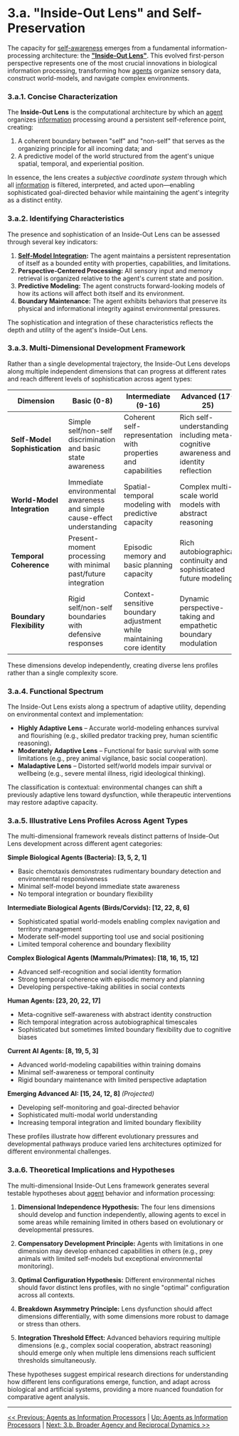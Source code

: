 # **3.a. "Inside-Out Lens" and Self-Preservation**

The capacity for [self-awareness](../glossary.md#self-awareness) emerges from a fundamental information-processing architecture: the **["Inside-Out Lens"](../glossary.md#inside-out-lens)**. This evolved first-person perspective represents one of the most crucial innovations in biological information processing, transforming how [agents](../glossary.md#agent) organize sensory data, construct world-models, and navigate complex environments.

### **3.a.1. Concise Characterization**

The **Inside-Out Lens** is the computational architecture by which an [agent](../glossary.md#agent) organizes [information](../glossary.md#information) processing around a persistent self-reference point, creating:

1. A coherent boundary between "self" and "non-self" that serves as the organizing principle for all incoming data; and
2. A predictive model of the world structured from the agent's unique spatial, temporal, and experiential position.

In essence, the lens creates a *subjective coordinate system* through which all [information](../glossary.md#information) is filtered, interpreted, and acted upon—enabling sophisticated goal-directed behavior while maintaining the agent's integrity as a distinct entity.

### **3.a.2. Identifying Characteristics**

The presence and sophistication of an Inside-Out Lens can be assessed through several key indicators:

1. **[Self-Model Integration](../glossary.md#self-awareness):** The agent maintains a persistent representation of itself as a bounded entity with properties, capabilities, and limitations.
2. **Perspective-Centered Processing:** All sensory input and memory retrieval is organized relative to the agent's current state and position.
3. **Predictive Modeling:** The agent constructs forward-looking models of how its actions will affect both itself and its environment.
4. **Boundary Maintenance:** The agent exhibits behaviors that preserve its physical and informational integrity against environmental pressures.

The sophistication and integration of these characteristics reflects the depth and utility of the agent's Inside-Out Lens.

### **3.a.3. Multi-Dimensional Development Framework**

Rather than a single developmental trajectory, the Inside-Out Lens develops along multiple independent dimensions that can progress at different rates and reach different levels of sophistication across agent types:

| Dimension | Basic (0-8) | Intermediate (9-16) | Advanced (17-25) |
|-----------|-------------|---------------------|------------------|
| **Self-Model Sophistication** | Simple self/non-self discrimination and basic state awareness | Coherent self-representation with properties and capabilities | Rich self-understanding including meta-cognitive awareness and identity reflection |
| **World-Model Integration** | Immediate environmental awareness and simple cause-effect understanding | Spatial-temporal modeling with predictive capacity | Complex multi-scale world models with abstract reasoning |
| **Temporal Coherence** | Present-moment processing with minimal past/future integration | Episodic memory and basic planning capacity | Rich autobiographical continuity and sophisticated future modeling |
| **Boundary Flexibility** | Rigid self/non-self boundaries with defensive responses | Context-sensitive boundary adjustment while maintaining core identity | Dynamic perspective-taking and empathetic boundary modulation |

These dimensions develop independently, creating diverse lens profiles rather than a single complexity score.

### **3.a.4. Functional Spectrum**

The Inside-Out Lens exists along a spectrum of adaptive utility, depending on environmental context and implementation:

- **Highly Adaptive Lens** – Accurate world-modeling enhances survival and flourishing (e.g., skilled predator tracking prey, human scientific reasoning).
- **Moderately Adaptive Lens** – Functional for basic survival with some limitations (e.g., prey animal vigilance, basic social cooperation).
- **Maladaptive Lens** – Distorted self/world models impair survival or wellbeing (e.g., severe mental illness, rigid ideological thinking).

The classification is contextual: environmental changes can shift a previously adaptive lens toward dysfunction, while therapeutic interventions may restore adaptive capacity.

### **3.a.5. Illustrative Lens Profiles Across Agent Types**

The multi-dimensional framework reveals distinct patterns of Inside-Out Lens development across different agent categories:

**Simple Biological Agents (Bacteria): [3, 5, 2, 1]**
- Basic chemotaxis demonstrates rudimentary boundary detection and environmental responsiveness
- Minimal self-model beyond immediate state awareness
- No temporal integration or boundary flexibility

**Intermediate Biological Agents (Birds/Corvids): [12, 22, 8, 6]**
- Sophisticated spatial world-models enabling complex navigation and territory management
- Moderate self-model supporting tool use and social positioning
- Limited temporal coherence and boundary flexibility

**Complex Biological Agents (Mammals/Primates): [18, 16, 15, 12]**
- Advanced self-recognition and social identity formation
- Strong temporal coherence with episodic memory and planning
- Developing perspective-taking abilities in social contexts

**Human Agents: [23, 20, 22, 17]**
- Meta-cognitive self-awareness with abstract identity construction
- Rich temporal integration across autobiographical timescales
- Sophisticated but sometimes limited boundary flexibility due to cognitive biases

**Current AI Agents: [8, 19, 5, 3]**
- Advanced world-modeling capabilities within training domains
- Minimal self-awareness or temporal continuity
- Rigid boundary maintenance with limited perspective adaptation

**Emerging Advanced AI: [15, 24, 12, 8]** *(Projected)*
- Developing self-monitoring and goal-directed behavior
- Sophisticated multi-modal world understanding
- Increasing temporal integration and limited boundary flexibility

These profiles illustrate how different evolutionary pressures and developmental pathways produce varied lens architectures optimized for different environmental challenges.

### **3.a.6. Theoretical Implications and Hypotheses**

The multi-dimensional Inside-Out Lens framework generates several testable hypotheses about [agent](../glossary.md#agent) behavior and information processing:

1. **Dimensional Independence Hypothesis:** The four lens dimensions should develop and function independently, allowing agents to excel in some areas while remaining limited in others based on evolutionary or developmental pressures.

2. **Compensatory Development Principle:** Agents with limitations in one dimension may develop enhanced capabilities in others (e.g., prey animals with limited self-models but exceptional environmental monitoring).

3. **Optimal Configuration Hypothesis:** Different environmental niches should favor distinct lens profiles, with no single "optimal" configuration across all contexts.

4. **Breakdown Asymmetry Principle:** Lens dysfunction should affect dimensions differentially, with some dimensions more robust to damage or stress than others.

5. **Integration Threshold Effect:** Advanced behaviors requiring multiple dimensions (e.g., complex social cooperation, abstract reasoning) should emerge only when multiple lens dimensions reach sufficient thresholds simultaneously.

These hypotheses suggest empirical research directions for understanding how different lens configurations emerge, function, and adapt across biological and artificial systems, providing a more nuanced foundation for comparative agent analysis.

---
[<< Previous: Agents as Information Processors](3-agents-as-information-processors.md) | [Up: Agents as Information Processors](3-agents-as-information-processors.md) | [Next: 3.b. Broader Agency and Reciprocal Dynamics >>](3b-broader-agency-reciprocal-dynamics.md)
